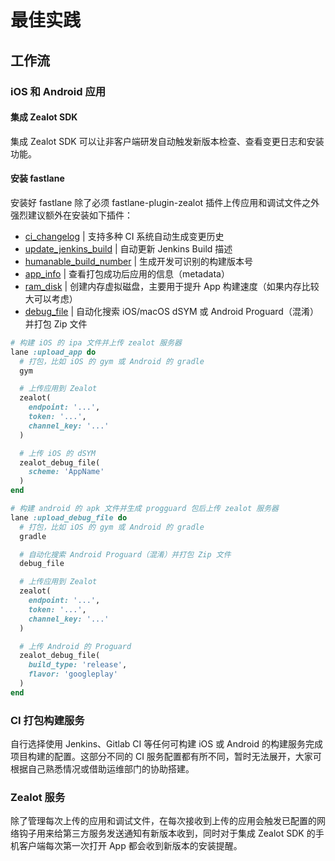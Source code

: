 # 最佳实践

## 工作流

### iOS 和 Android 应用

#### 集成 Zealot SDK

集成 Zealot SDK 可以让非客户端研发自动触发新版本检查、查看变更日志和安装功能。

#### 安装 fastlane

安装好 fastlane 除了必须 fastlane-plugin-zealot 插件上传应用和调试文件之外强烈建议额外在安装如下插件：

- [ci_changelog](https://github.com/icyleaf/fastlane-plugin-ci_changelog) | 支持多种 CI 系统自动生成变更历史
- [update_jenkins_build](https://github.com/icyleaf/fastlane-plugin-update_jenkins_build) | 自动更新 Jenkins Build 描述
- [humanable_build_number](https://github.com/icyleaf/fastlane-plugin-humanable_build_number) | 生成开发可识别的构建版本号
- [app_info](https://github.com/icyleaf/fastlane-plugin-app_info) | 查看打包成功后应用的信息（metadata）
- [ram_disk](https://github.com/icyleaf/fastlane-plugin-ram_disk) | 创建内存虚拟磁盘，主要用于提升 App 构建速度（如果内存比较大可以考虑）
- [debug_file](https://github.com/icyleaf/fastlane-plugin-debug_file) | 自动化搜索 iOS/macOS dSYM 或 Android Proguard（混淆）并打包 Zip 文件

```ruby
# 构建 iOS 的 ipa 文件并上传 zealot 服务器
lane :upload_app do
  # 打包，比如 iOS 的 gym 或 Android 的 gradle
  gym

  # 上传应用到 Zealot
  zealot(
    endpoint: '...',
    token: '...',
    channel_key: '...'
  )

  # 上传 iOS 的 dSYM
  zealot_debug_file(
    scheme: 'AppName'
  )
end

# 构建 android 的 apk 文件并生成 progguard 包后上传 zealot 服务器
lane :upload_debug_file do
  # 打包，比如 iOS 的 gym 或 Android 的 gradle
  gradle

  # 自动化搜索 Android Proguard（混淆）并打包 Zip 文件
  debug_file

  # 上传应用到 Zealot
  zealot(
    endpoint: '...',
    token: '...',
    channel_key: '...'
  )

  # 上传 Android 的 Proguard
  zealot_debug_file(
    build_type: 'release',
    flavor: 'googleplay'
  )
end
```

### CI 打包构建服务

自行选择使用 Jenkins、Gitlab CI 等任何可构建 iOS 或 Android 的构建服务完成项目构建的配置。这部分不同的 CI 服务配置都有所不同，暂时无法展开，大家可根据自己熟悉情况或借助运维部门的协助搭建。

### Zealot 服务

除了管理每次上传的应用和调试文件，在每次接收到上传的应用会触发已配置的网络钩子用来给第三方服务发送通知有新版本收到，同时对于集成 Zealot SDK 的手机客户端每次第一次打开 App 都会收到新版本的安装提醒。
